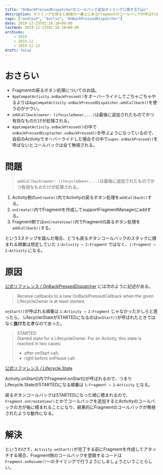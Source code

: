 ```yaml
---
title: "OnBackPressedDispatcherのコールバック追加タイミングに関するTips"
description: タイミングを誤ると画面の一番上にあるFragmentのコールバックが呼ばれないので注意が必要。
tags: ["android", "kotlin", "OnBackPressedDispatcher"]
date: 2019-12-23T01:18:10+09:00
lastmod: 2019-12-23T01:18:10+09:00
archives:
    - 2019
    - 2019-12
    - 2019-12-23
draft: false
---
```


# おさらい
- Fragmentの戻るボタン処理についてのお話。
- `AppCompatActivity.onBackPressed()`をオーバーライドしてごちゃごちゃやるよりは`AppCompatActivity.onBackPressedDispatcher.addCallback()`を使うのがナウい。
- `addCallback(owner: lifecycleOwner,...)`は最後に追加されたものでかつ有効なものだけが処理される。
- `AppCompatActivity.onBackPressed()`の中で`onBackPressedDisptacher.onBackPressed()`を呼ぶようになっているので、自前のActivityでオーバーライドした場合その中で`super.onBackPressed()`を呼ばないとコールバックは全て無視される。

# 問題
>`addCallback(owner: lifecycleOwner,...)`は最後に追加されたものでかつ有効なものだけが処理される。

1. Activity側の`onCreate()`内でActivityの戻るボタン処理を`addCallback()`する。
2. `onCreate()`内でFragmentを作成してsupportFragmentManagerにaddする。
3. Fragment側では`onCreateView()`内でFragmentの戻るボタン処理を`addCallback()`する。

という3ステップを踏んだ場合、どうも戻るボタンコールバックのスタックに積まれる順番は想定していた `1:Activity → 2:Fragment` ではなく、`1:Fragment → 2:Activity` になる。

# 原因

[公式リファレンス / OnBackPressedDispatcher](https://developer.android.com/reference/androidx/activity/OnBackPressedDispatcher) には次のように記述がある。

>Receive callbacks to a new OnBackPressedCallback when the given LifecycleOwner is at least started.

`onStart()`が呼ばれる順番は `1:Activity → 2:Fragment` じゃなかったかしらと思ったら、
LifecyclerStateがSTARTEDになるのは`onStart()`が呼ばれたときではなく**抜けたとき**なのであった。

>STARTED  
>Started state for a LifecycleOwner. For an Activity, this state is reached in two cases:  
>- after onStart call;  
>- right before onPause call.

[公式リファレンス / Lifecycle.State](https://developer.android.com/reference/androidx/lifecycle/Lifecycle.State.html#STARTED)

Activity.onStart()内でFragment.onStart()が呼ばれるので、つまりLifecycle.StateがSTARTEDになる順番は `1:Fragment → 2:Activity` となる。

戻るボタンコールバックはSTARTEDになった順に積まれるので、`Fragment.onCreateView()`とかでコールバックを追加するとActivityのコールバックの方が後に積まれることになり、結果的にFragmentのコールバックが無視されたような動作になる。

# 解決
というわけで、`Activity.onStart()`が完了する前にFragmentを作成してアタッチする場合、Fragment側のコールバックを登録するコードは`Fragment.onResume()`～のタイミングで行うようにしましょうということらしい。

